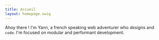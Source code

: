 ```yaml
---
title: Accueil
layout: homepage.swig
---
```

Ahoy there ! I'm Yann, a french speaking web adventurer who *designs* and `code`. I'm focused on modular and performant development. <i class="icon icon-igloo"></i>
